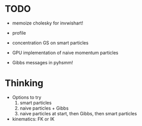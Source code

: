 # TODO #
* memoize cholesky for invwishart!
* profile
* concentration GS on smart particles

* GPU implementation of naive momentum particles

* Gibbs messages in pyhsmm!

# Thinking #
* Options to try
    1. smart particles
    2. naive particles + Gibbs
    3. naive particles at start, then Gibbs, then smart particles
* kinematics: FK or IK

